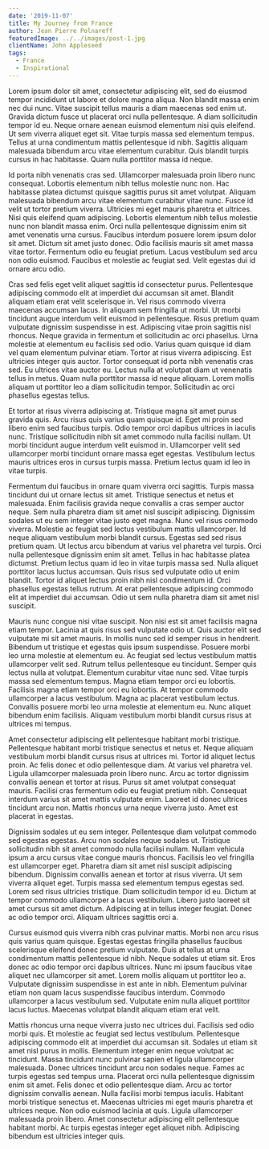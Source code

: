 ```yaml
---
date: '2019-11-07'
title: My Journey from France
author: Jean Pierre Polnareff
featuredImage: ../../images/post-1.jpg
clientName: John Appleseed
tags:
  - France
  - Inspirational
---
```

Lorem ipsum dolor sit amet, consectetur adipiscing elit, sed do eiusmod tempor incididunt ut labore et dolore magna aliqua. Non blandit massa enim nec dui nunc. Vitae suscipit tellus mauris a diam maecenas sed enim ut. Gravida dictum fusce ut placerat orci nulla pellentesque. A diam sollicitudin tempor id eu. Neque ornare aenean euismod elementum nisi quis eleifend. Ut sem viverra aliquet eget sit. Vitae turpis massa sed elementum tempus. Tellus at urna condimentum mattis pellentesque id nibh. Sagittis aliquam malesuada bibendum arcu vitae elementum curabitur. Quis blandit turpis cursus in hac habitasse. Quam nulla porttitor massa id neque.

Id porta nibh venenatis cras sed. Ullamcorper malesuada proin libero nunc consequat. Lobortis elementum nibh tellus molestie nunc non. Hac habitasse platea dictumst quisque sagittis purus sit amet volutpat. Aliquam malesuada bibendum arcu vitae elementum curabitur vitae nunc. Fusce id velit ut tortor pretium viverra. Ultricies mi eget mauris pharetra et ultrices. Nisi quis eleifend quam adipiscing. Lobortis elementum nibh tellus molestie nunc non blandit massa enim. Orci nulla pellentesque dignissim enim sit amet venenatis urna cursus. Faucibus interdum posuere lorem ipsum dolor sit amet. Dictum sit amet justo donec. Odio facilisis mauris sit amet massa vitae tortor. Fermentum odio eu feugiat pretium. Lacus vestibulum sed arcu non odio euismod. Faucibus et molestie ac feugiat sed. Velit egestas dui id ornare arcu odio.

Cras sed felis eget velit aliquet sagittis id consectetur purus. Pellentesque adipiscing commodo elit at imperdiet dui accumsan sit amet. Blandit aliquam etiam erat velit scelerisque in. Vel risus commodo viverra maecenas accumsan lacus. In aliquam sem fringilla ut morbi. Ut morbi tincidunt augue interdum velit euismod in pellentesque. Risus pretium quam vulputate dignissim suspendisse in est. Adipiscing vitae proin sagittis nisl rhoncus. Neque gravida in fermentum et sollicitudin ac orci phasellus. Urna molestie at elementum eu facilisis sed odio. Varius quam quisque id diam vel quam elementum pulvinar etiam. Tortor at risus viverra adipiscing. Est ultricies integer quis auctor. Tortor consequat id porta nibh venenatis cras sed. Eu ultrices vitae auctor eu. Lectus nulla at volutpat diam ut venenatis tellus in metus. Quam nulla porttitor massa id neque aliquam. Lorem mollis aliquam ut porttitor leo a diam sollicitudin tempor. Sollicitudin ac orci phasellus egestas tellus.

Et tortor at risus viverra adipiscing at. Tristique magna sit amet purus gravida quis. Arcu risus quis varius quam quisque id. Eget mi proin sed libero enim sed faucibus turpis. Odio tempor orci dapibus ultrices in iaculis nunc. Tristique sollicitudin nibh sit amet commodo nulla facilisi nullam. Ut morbi tincidunt augue interdum velit euismod in. Ullamcorper velit sed ullamcorper morbi tincidunt ornare massa eget egestas. Vestibulum lectus mauris ultrices eros in cursus turpis massa. Pretium lectus quam id leo in vitae turpis.

Fermentum dui faucibus in ornare quam viverra orci sagittis. Turpis massa tincidunt dui ut ornare lectus sit amet. Tristique senectus et netus et malesuada. Enim facilisis gravida neque convallis a cras semper auctor neque. Sem nulla pharetra diam sit amet nisl suscipit adipiscing. Dignissim sodales ut eu sem integer vitae justo eget magna. Nunc vel risus commodo viverra. Molestie ac feugiat sed lectus vestibulum mattis ullamcorper. Id neque aliquam vestibulum morbi blandit cursus. Egestas sed sed risus pretium quam. Ut lectus arcu bibendum at varius vel pharetra vel turpis. Orci nulla pellentesque dignissim enim sit amet. Tellus in hac habitasse platea dictumst. Pretium lectus quam id leo in vitae turpis massa sed. Nulla aliquet porttitor lacus luctus accumsan. Quis risus sed vulputate odio ut enim blandit. Tortor id aliquet lectus proin nibh nisl condimentum id. Orci phasellus egestas tellus rutrum. At erat pellentesque adipiscing commodo elit at imperdiet dui accumsan. Odio ut sem nulla pharetra diam sit amet nisl suscipit.

Mauris nunc congue nisi vitae suscipit. Non nisi est sit amet facilisis magna etiam tempor. Lacinia at quis risus sed vulputate odio ut. Quis auctor elit sed vulputate mi sit amet mauris. In mollis nunc sed id semper risus in hendrerit. Bibendum ut tristique et egestas quis ipsum suspendisse. Posuere morbi leo urna molestie at elementum eu. Ac feugiat sed lectus vestibulum mattis ullamcorper velit sed. Rutrum tellus pellentesque eu tincidunt. Semper quis lectus nulla at volutpat. Elementum curabitur vitae nunc sed. Vitae turpis massa sed elementum tempus. Magna etiam tempor orci eu lobortis. Facilisis magna etiam tempor orci eu lobortis. At tempor commodo ullamcorper a lacus vestibulum. Magna ac placerat vestibulum lectus. Convallis posuere morbi leo urna molestie at elementum eu. Nunc aliquet bibendum enim facilisis. Aliquam vestibulum morbi blandit cursus risus at ultrices mi tempus.

Amet consectetur adipiscing elit pellentesque habitant morbi tristique. Pellentesque habitant morbi tristique senectus et netus et. Neque aliquam vestibulum morbi blandit cursus risus at ultrices mi. Tortor id aliquet lectus proin. Ac felis donec et odio pellentesque diam. At varius vel pharetra vel. Ligula ullamcorper malesuada proin libero nunc. Arcu ac tortor dignissim convallis aenean et tortor at risus. Purus sit amet volutpat consequat mauris. Facilisi cras fermentum odio eu feugiat pretium nibh. Consequat interdum varius sit amet mattis vulputate enim. Laoreet id donec ultrices tincidunt arcu non. Mattis rhoncus urna neque viverra justo. Amet est placerat in egestas.

Dignissim sodales ut eu sem integer. Pellentesque diam volutpat commodo sed egestas egestas. Arcu non sodales neque sodales ut. Tristique sollicitudin nibh sit amet commodo nulla facilisi nullam. Nullam vehicula ipsum a arcu cursus vitae congue mauris rhoncus. Facilisis leo vel fringilla est ullamcorper eget. Pharetra diam sit amet nisl suscipit adipiscing bibendum. Dignissim convallis aenean et tortor at risus viverra. Ut sem viverra aliquet eget. Turpis massa sed elementum tempus egestas sed. Lorem sed risus ultricies tristique. Diam sollicitudin tempor id eu. Dictum at tempor commodo ullamcorper a lacus vestibulum. Libero justo laoreet sit amet cursus sit amet dictum. Adipiscing at in tellus integer feugiat. Donec ac odio tempor orci. Aliquam ultrices sagittis orci a.

Cursus euismod quis viverra nibh cras pulvinar mattis. Morbi non arcu risus quis varius quam quisque. Egestas egestas fringilla phasellus faucibus scelerisque eleifend donec pretium vulputate. Duis at tellus at urna condimentum mattis pellentesque id nibh. Neque sodales ut etiam sit. Eros donec ac odio tempor orci dapibus ultrices. Nunc mi ipsum faucibus vitae aliquet nec ullamcorper sit amet. Lorem mollis aliquam ut porttitor leo a. Vulputate dignissim suspendisse in est ante in nibh. Elementum pulvinar etiam non quam lacus suspendisse faucibus interdum. Commodo ullamcorper a lacus vestibulum sed. Vulputate enim nulla aliquet porttitor lacus luctus. Maecenas volutpat blandit aliquam etiam erat velit.

Mattis rhoncus urna neque viverra justo nec ultrices dui. Facilisis sed odio morbi quis. Et molestie ac feugiat sed lectus vestibulum. Pellentesque adipiscing commodo elit at imperdiet dui accumsan sit. Sodales ut etiam sit amet nisl purus in mollis. Elementum integer enim neque volutpat ac tincidunt. Massa tincidunt nunc pulvinar sapien et ligula ullamcorper malesuada. Donec ultrices tincidunt arcu non sodales neque. Fames ac turpis egestas sed tempus urna. Placerat orci nulla pellentesque dignissim enim sit amet. Felis donec et odio pellentesque diam. Arcu ac tortor dignissim convallis aenean. Nulla facilisi morbi tempus iaculis. Habitant morbi tristique senectus et. Maecenas ultricies mi eget mauris pharetra et ultrices neque. Non odio euismod lacinia at quis. Ligula ullamcorper malesuada proin libero. Amet consectetur adipiscing elit pellentesque habitant morbi. Ac turpis egestas integer eget aliquet nibh. Adipiscing bibendum est ultricies integer quis.
